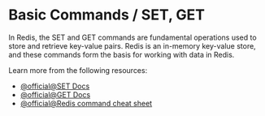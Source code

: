 # Basic Commands / SET, GET

In Redis, the SET and GET commands are fundamental operations used to store and retrieve key-value pairs. Redis is an in-memory key-value store, and these commands form the basis for working with data in Redis.

Learn more from the following resources:

- [@official@SET Docs](https://redis.io/docs/latest/commands/set/)
- [@official@GET Docs](https://redis.io/docs/latest/commands/get/)
- [@official@Redis command cheat sheet](https://redis.io/learn/howtos/quick-start/cheat-sheet)
